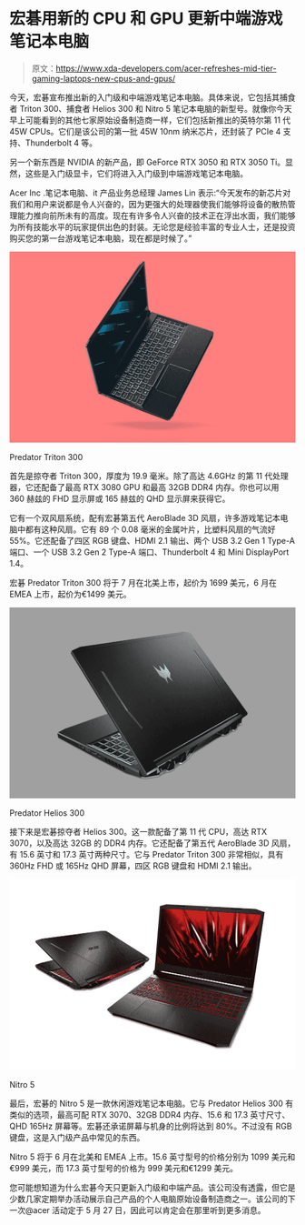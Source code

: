 # 宏碁用新的 CPU 和 GPU 更新中端游戏笔记本电脑

> 原文：<https://www.xda-developers.com/acer-refreshes-mid-tier-gaming-laptops-new-cpus-and-gpus/>

今天，宏碁宣布推出新的入门级和中端游戏笔记本电脑。具体来说，它包括其捕食者 Triton 300、捕食者 Helios 300 和 Nitro 5 笔记本电脑的新型号。就像你今天早上可能看到的其他七家原始设备制造商一样，它们包括新推出的英特尔第 11 代 45W CPUs。它们是该公司的第一批 45W 10nm 纳米芯片，还封装了 PCIe 4 支持、Thunderbolt 4 等。

另一个新东西是 NVIDIA 的新产品，即 GeForce RTX 3050 和 RTX 3050 Ti。显然，这些是入门级显卡，它们将进入入门级到中端游戏笔记本电脑。

Acer Inc .笔记本电脑、it 产品业务总经理 James Lin 表示:“今天发布的新芯片对我们和用户来说都是令人兴奋的，因为更强大的处理器使我们能够将设备的散热管理能力推向前所未有的高度。现在有许多令人兴奋的技术正在浮出水面，我们能够为所有技能水平的玩家提供出色的封装。无论您是经验丰富的专业人士，还是投资购买您的第一台游戏笔记本电脑，现在都是时候了。”

 <picture>![Acer Predator Triton 300 on its side on peach background](img/bf9fc6bdaf49eb6ee23d6f2e47b20763.png)</picture> 

Predator Triton 300

首先是掠夺者 Triton 300，厚度为 19.9 毫米。除了高达 4.6GHz 的第 11 代处理器，它还配备了最高 RTX 3080 GPU 和最高 32GB DDR4 内存。你也可以用 360 赫兹的 FHD 显示屏或 165 赫兹的 QHD 显示屏来获得它。

它有一个双风扇系统，配有宏碁第五代 AeroBlade 3D 风扇，许多游戏笔记本电脑中都有这种风扇。它有 89 个 0.08 毫米的金属叶片，比塑料风扇的气流好 55%。它还配备了四区 RGB 键盘、HDMI 2.1 输出、两个 USB 3.2 Gen 1 Type-A 端口、一个 USB 3.2 Gen 2 Type-A 端口、Thunderbolt 4 和 Mini DisplayPort 1.4。

宏碁 Predator Triton 300 将于 7 月在北美上市，起价为 1699 美元，6 月在 EMEA 上市，起价为€1499 美元。

 <picture>![Acer Predator Helios 300 slightly open on gray background](img/36d5297f0045fb1eecb02eade4a7e94c.png)</picture> 

Predator Helios 300

接下来是宏碁掠夺者 Helios 300。这一款配备了第 11 代 CPU，高达 RTX 3070，以及高达 32GB 的 DDR4 内存。它还配备了第五代 AeroBlade 3D 风扇，有 15.6 英寸和 17.3 英寸两种尺寸。它与 Predator Triton 300 非常相似，具有 360Hz FHD 或 165Hz QHD 屏幕，四区 RGB 键盘和 HDMI 2.1 输出。

 <picture>![Acer Nitro 5 in open and closed positions](img/47ad86e2312e1eabd97878d74ee96745.png)</picture> 

Nitro 5

最后，宏碁的 Nitro 5 是一款休闲游戏笔记本电脑。它与 Predator Helios 300 有类似的选项，最高可配 RTX 3070、32GB DDR4 内存、15.6 和 17.3 英寸尺寸、QHD 165Hz 屏幕等。宏碁还承诺屏幕与机身的比例将达到 80%。不过没有 RGB 键盘，这是入门级产品中常见的东西。

Nitro 5 将于 6 月在北美和 EMEA 上市。15.6 英寸型号的价格分别为 1099 美元和€999 美元，而 17.3 英寸型号的价格为 999 美元和€1299 美元。

您可能想知道为什么宏碁今天只更新入门级和中端产品。该公司没有透露，但它是少数几家定期举办活动展示自己产品的个人电脑原始设备制造商之一。该公司的下一次@acer 活动定于 5 月 27 日，因此可以肯定会在那里听到更多消息。